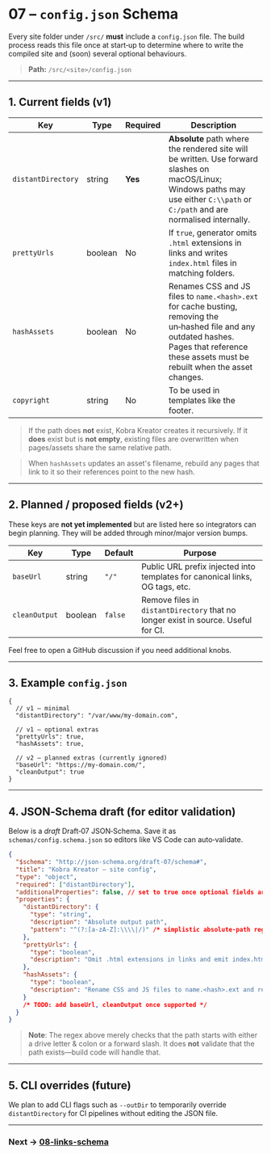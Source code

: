 # 07 – `config.json` Schema

Every site folder under `/src/` **must** include a `config.json` file. The build
process reads this file once at start‑up to determine where to write the
compiled site and (soon) several optional behaviours.

> **Path:** `/src/<site>/config.json`

---

## 1. Current fields (v1)

| Key                | Type    | Required | Description                                                                                                                                                                        |
| ------------------ | ------- | -------- | ---------------------------------------------------------------------------------------------------------------------------------------------------------------------------------- |
| `distantDirectory` | string  | **Yes**  | **Absolute** path where the rendered site will be written. Use forward slashes on macOS/Linux; Windows paths may use either `C:\\path` or `C:/path` and are normalised internally. |
| `prettyUrls`       | boolean | No       | If `true`, generator omits `.html` extensions in links and writes `index.html` files in matching folders.                                                                          |
| `hashAssets`       | boolean | No       | Renames CSS and JS files to `name.<hash>.ext` for cache busting, removing the un‑hashed file and any outdated hashes. Pages that reference these assets must be rebuilt when the asset changes. |
| `copyright`        | string | No        | To be used in templates like the footer.

> If the path does **not** exist, Kobra Kreator creates it recursively. If it
> **does** exist but is **not empty**, existing files are overwritten when
> pages/assets share the same relative path.

> When `hashAssets` updates an asset's filename, rebuild any pages that link to it so their references point to the new hash.

---

## 2. Planned / proposed fields (v2+)

These keys are **not yet implemented** but are listed here so integrators can
begin planning. They will be added through minor/major version bumps.

| Key           | Type    | Default | Purpose                                                                                                                       |
| ------------- | ------- | ------- | ----------------------------------------------------------------------------------------------------------------------------- |
| `baseUrl`     | string  | `"/"`   | Public URL prefix injected into templates for canonical links, OG tags, etc. <!-- TODO: confirm need & exact semantics. -->   |
| `cleanOutput` | boolean | `false` | Remove files in `distantDirectory` that no longer exist in source. Useful for CI. <!-- TODO: evaluate performance impact. --> |

Feel free to open a GitHub discussion if you need additional knobs.

---

## 3. Example `config.json`

```jsonc
{
  // v1 – minimal
  "distantDirectory": "/var/www/my-domain.com",

  // v1 – optional extras
  "prettyUrls": true,
  "hashAssets": true,

  // v2 – planned extras (currently ignored)
  "baseUrl": "https://my-domain.com/",
  "cleanOutput": true
}
```

<!-- TODO: when new keys are stabilised, move them to the "Current fields" table above and bump version notes. -->

---

## 4. JSON‑Schema draft (for editor validation)

Below is a _draft_ Draft‑07 JSON‑Schema. Save it as `schemas/config.schema.json`
so editors like VS Code can auto‑validate.

```json
{
  "$schema": "http://json-schema.org/draft-07/schema#",
  "title": "Kobra Kreator – site config",
  "type": "object",
  "required": ["distantDirectory"],
  "additionalProperties": false, // set to true once optional fields are live
  "properties": {
    "distantDirectory": {
      "type": "string",
      "description": "Absolute output path",
      "pattern": "^(?:[a-zA-Z]:\\\\|/)" /* simplistic absolute-path regex */
    },
    "prettyUrls": {
      "type": "boolean",
      "description": "Omit .html extensions in links and emit index.html"
    },
    "hashAssets": {
      "type": "boolean",
      "description": "Rename CSS and JS files to name.<hash>.ext and remove old copies"
    }
    /* TODO: add baseUrl, cleanOutput once supported */
  }
}
```

> **Note**: The regex above merely checks that the path starts with either a
> drive letter & colon or a forward slash. It does **not** validate that the
> path exists—build code will handle that.

---

## 5. CLI overrides (future)

We plan to add CLI flags such as `--outDir` to temporarily override
`distantDirectory` for CI pipelines without editing the JSON file.

<!-- TODO: document flag precedence rules once implemented. -->

---

### Next → [08-links-schema](08-links-schema.md)
